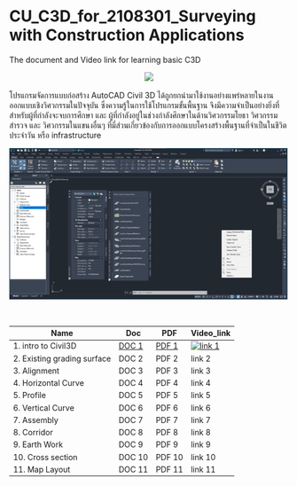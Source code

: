 # CU_C3D_for_2108301_Surveying with Construction Applications
The document and Video link for learning basic C3D <br/>

<p align="center">
    <img src="https://civil3dj.files.wordpress.com/2018/12/civil310.jpg"> 
</p>

โปรแกรมจัดการแบบก่อสร้าง AutoCAD Civil 3D ได้ถูกยกนำมาใช้งานอย่างแพร่หลายในงานออกแบบเชิงวิศวกรรมในปัจจุบัน ซึ่งความรู้ในการใช้โปรแกรมขั้นพื้นฐาน จึงมีความจำเป็นอย่างยิ่งที่สำหรับผู้ที่กำลังจะจบการศึกษา และ ผู้ที่กำลังอยู่ในช่วงกำลังศึกษาในด้านวิศวกรรมโยธา วิศวกรรมสำรวจ และ วิศวกรรมในแขนงอื่นๆ ที่มี่ส่วนเกี่ยวข้องกับการออกแบบโครงสร้างพื้นฐานที่จำเป็นในชีวิตประจำวัน หรือ infrastructure  <br/>

<p align="center">
    <img src="https://github.com/gasidit2015/CU_Civil3D_for_2108301/blob/main/Civil3D%20interface%20.png"> 
</p> <br/>

<div align="center">
    
|      Name       |       Doc       |       PDF       |    Video_link   |
| --------------- | --------------- | --------------- | --------------- |
| 1. intro to Civil3D           | [DOC 1](https://www.youtube.com/watch?v=ViOzYSYWCMM)  | [PDF 1](https://www.youtube.com/watch?v=ViOzYSYWCMM)  | [![link 1](https://img.youtube.com/vi/ViOzYSYWCMM/3.jpg)](https://www.youtube.com/watch?v=ViOzYSYWCMM)|
| 2. Existing grading surface   | DOC 2  | PDF 2  | link 2  |
| 3. Alignment                  | DOC 3  | PDF 3  | link 3  |
| 4. Horizontal Curve           | DOC 4  | PDF 4  | link 4  |
| 5. Profile                    | DOC 5  | PDF 5  | link 5  |
| 6. Vertical Curve             | DOC 6  | PDF 6  | link 6  |
| 7. Assembly                   | DOC 7  | PDF 7  | link 7  |
| 8. Corridor                   | DOC 8  | PDF 8  | link 8  |
| 9. Earth Work                 | DOC 9  | PDF 9  | link 9  |
| 10. Cross section             | DOC 10 | PDF 10 | link 10 |
| 11. Map Layout                | DOC 11 | PDF 11 | link 11 |
  
</div>

